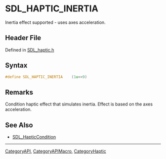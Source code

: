 # SDL_HAPTIC_INERTIA

Inertia effect supported - uses axes acceleration.

## Header File

Defined in [SDL_haptic.h](https://github.com/libsdl-org/SDL/blob/SDL2/include/SDL_haptic.h)

## Syntax

```c
#define SDL_HAPTIC_INERTIA    (1u<<9)
```

## Remarks

Condition haptic effect that simulates inertia. Effect is based on the axes
acceleration.

## See Also

- [SDL_HapticCondition](SDL_HapticCondition)

----
[CategoryAPI](CategoryAPI), [CategoryAPIMacro](CategoryAPIMacro), [CategoryHaptic](CategoryHaptic)

